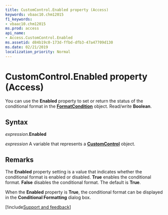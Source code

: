 ```yaml
---
title: CustomControl.Enabled property (Access)
keywords: vbaac10.chm12015
f1_keywords:
- vbaac10.chm12015
ms.prod: access
api_name:
- Access.CustomControl.Enabled
ms.assetid: d84b19c0-173d-ffbd-dfb3-47a47709d130
ms.date: 02/21/2019
localization_priority: Normal
---
```



# CustomControl.Enabled property (Access)

You can use the **Enabled** property to set or return the status of the conditional format in the **[FormatCondition](Access.FormatCondition.md)** object. Read/write **Boolean**.


## Syntax

_expression_.**Enabled**

_expression_ A variable that represents a **[CustomControl](Access.CustomControl.md)** object.


## Remarks

The **Enabled** property setting is a value that indicates whether the conditional format is enabled or disabled. **True** enables the conditional format. **False** disables the conditional format. The default is **True**.

When the **Enabled** property is **True**, the conditional format can be displayed in the **Conditional Formatting** dialog box.




[!include[Support and feedback](~/includes/feedback-boilerplate.md)]